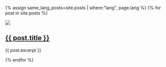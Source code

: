 
{% assign same_lang_posts=site.posts | where:"lang", page.lang %}
{% for post in site.posts %}
<div class="{% cycle 'post', 'post' %}">
  <div class="post-image">
    <a href="{{ post.url }}"><img src="{{post.image}}"></a>
  </div>
  <div class="post-teaser">
    <div class="post-teaser-title">
      <h2><a href="{{ post.url }}">{{ post.title }}</a></h2>
    </div>
    <div class="post-teaser-content">
    <p>{{ post.excerpt }}</p>
    </div>
  </div>
  </div>
{% endfor %}
